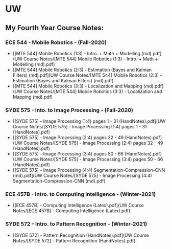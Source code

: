 # UW

## My Fourth Year Course Notes:

### ECE 544 - Mobile Robotics - (Fall-2020)

-  [[MTE 544] Mobile Robotics (1:3) - Intro. + Math + Modelling (md).pdf](UW Course Notes/[MTE 544] Mobile Robotics (1:3) - Intro. + Math + Modelling (md).pdf) 
-  [[MTE 544] Mobile Robotics (2:3) - Estimation (Bayes and Kalman Filters) (md).pdf](UW Course Notes/[MTE 544] Mobile Robotics (2:3) - Estimation (Bayes and Kalman Filters) (md).pdf) 
-  [[MTE 544] Mobile Robotics (3:3) - Localization and Mapping (md).pdf](UW Course Notes/[MTE 544] Mobile Robotics (3:3) - Localization and Mapping (md).pdf) 

### SYDE 575 - Into. to Image Processing - (Fall-2020)

- [[SYDE 575] - Image Processing (1:4) pages 1 - 31  (HandNotes).pdf](UW Course Notes/[SYDE 575] - Image Processing (1:4) pages 1 - 31  (HandNotes).pdf) 
-  [[SYDE 575] - Image Processing (2:4) pages 32 - 49  (HandNotes).pdf](UW Course Notes/[SYDE 575] - Image Processing (2:4) pages 32 - 49  (HandNotes).pdf) 
-  [[SYDE 575] - Image Processing (3:4) pages 50 - 66 (HandNotes).pdf](UW Course Notes/[SYDE 575] - Image Processing (3:4) pages 50 - 66 (HandNotes).pdf) 
-  [[SYDE 575] - Image Processing (4:4) Segmentation-Compression-CNN (md).pdf](UW Course Notes/[SYDE 575] - Image Processing (4:4) Segmentation-Compression-CNN (md).pdf) 

### ECE 457B - Intro. to Computing Intelligence - (Winter-2021)

-  [[ECE 457B] - Computing Intelligence  (Latex).pdf](UW Course Notes/[ECE 457B] - Computing Intelligence  (Latex).pdf) 

### SYDE 572 - Intro. to Pattern Recognition - (Winter-2021)

-  [[SYDE 572] - Pattern Recognition (HandNotes).pdf](UW Course Notes/[SYDE 572] - Pattern Recognition (HandNotes).pdf) 

